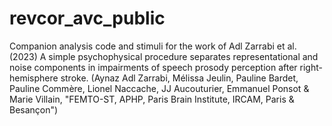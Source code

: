 # revcor_avc_public

Companion analysis code and stimuli for the work of Adl Zarrabi et al. (2023) A simple psychophysical procedure separates representational and noise components in impairments of speech prosody perception after right-hemisphere stroke. (Aynaz Adl Zarrabi, Mélissa Jeulin, Pauline Bardet, Pauline Commère, Lionel Naccache, JJ Aucouturier, Emmanuel Ponsot & Marie Villain, "FEMTO-ST, APHP, Paris Brain Institute, IRCAM, Paris & Besançon")
